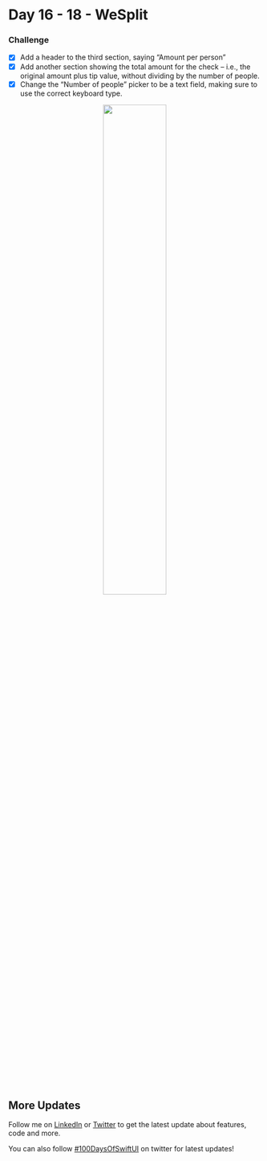 # Day 16 - 18 - WeSplit

### Challenge
- [x] Add a header to the third section, saying “Amount per person”
- [x] Add another section showing the total amount for the check – i.e., the original amount plus tip value, without dividing by the number of people.
- [x] Change the “Number of people” picker to be a text field, making sure to use the correct keyboard type.

<p align="center">
  <img src="https://github.com/shankarmadeshvaran/100DaysOfSwiftUI/blob/master/WeSplit/ScreenShots/wesplit.png" width="50%" height="50%"/>
</p>


## More Updates
Follow me on [LinkedIn](https://linkedin.com/in/shankar-mathesh) or [Twitter](https://twitter.com/Shankar__am) to get the latest update about features, code and more. 

You can also follow [#100DaysOfSwiftUI](https://twitter.com/hashtag/100DaysOfSwiftUI) on twitter for latest updates!

